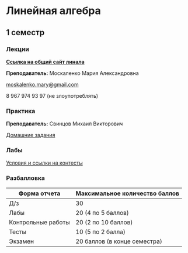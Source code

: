 # Линейная алгебра

## 1 семестр
### Лекции

**[Ссылка на общий сайт линала](http://mathdep.ifmo.ru/mmtp/linal-angem/)**

**Преподаватель:** Москаленко Мария Александровна

moskalenko.mary@gmail.com

8 967 974 93 97 (не злоупотреблять)

### Практика

**Преподаватель:** 	Свинцов Михаил Викторович  

[Домашние задания](https://geolin.ru/milestones/home/homeworks)

### Лабы

[Условия и ссылки на контесты](http://mathdep.ifmo.ru/mmtp/labs/)


### Разбалловка 

 Форма отчета  | Максимальное количество баллов
------------- | -----------------
 Д/з | 30 
 Лабы | 20 (4 по 5 баллов) 
 Контрольные работы | 20 (2 по 10 баллов) 
 Тесты | 10 (5 по 2 балла) 
 Экзамен | 20 баллов (в конце семестра) 
    
